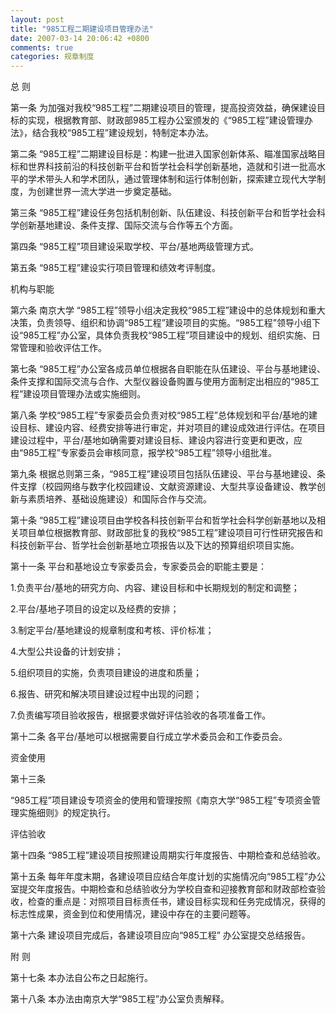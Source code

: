 ```yaml
---
layout: post
title: "985工程二期建设项目管理办法"
date: 2007-03-14 20:06:42 +0800
comments: true
categories: 规章制度
---
```



总 则

 第一条  为加强对我校“985工程”二期建设项目的管理，提高投资效益，确保建设目标的实现，根据教育部、财政部985工程办公室颁发的《“985工程”建设管理办法》，结合我校“985工程”建设规划，特制定本办法。

第二条  “985工程”二期建设目标是：构建一批进入国家创新体系、瞄准国家战略目标和世界科技前沿的科技创新平台和哲学社会科学创新基地，造就和引进一批高水平的学术带头人和学术团队，通过管理体制和运行体制创新，探索建立现代大学制度，为创建世界一流大学进一步奠定基础。

第三条 “985工程”建设任务包括机制创新、队伍建设、科技创新平台和哲学社会科学创新基地建设、条件支撑、国际交流与合作等五个方面。

第四条 “985工程”项目建设采取学校、平台/基地两级管理方式。

第五条 “985工程”建设实行项目管理和绩效考评制度。

机构与职能

 第六条  南京大学 “985工程”领导小组决定我校“985工程”建设中的总体规划和重大决策，负责领导、组织和协调“985工程”建设项目的实施。“985工程”领导小组下设“985工程”办公室，具体负责我校“985工程”项目建设中的规划、组织实施、日常管理和验收评估工作。

 第七条 “985工程”办公室各成员单位根据各自职能在队伍建设、平台与基地建设、条件支撑和国际交流与合作、大型仪器设备购置与使用方面制定出相应的“985工程”建设项目管理办法或实施细则。

 第八条 学校“985工程”专家委员会负责对校“985工程”总体规划和平台/基地的建设目标、建设内容、经费安排等进行审定，并对项目的建设成效进行评估。在项目建设过程中，平台/基地如确需要对建设目标、建设内容进行变更和更改，应由“985工程”专家委员会审核同意，报学校“985工程”领导小组批准。

 第九条 根据总则第三条，“985工程”建设项目包括队伍建设、平台与基地建设、条件支撑（校园网络与数字化校园建设、文献资源建设、大型共享设备建设、教学创新与素质培养、基础设施建设）和国际合作与交流。

第十条 “985工程”建设项目由学校各科技创新平台和哲学社会科学创新基地以及相关项目单位根据教育部、财政部批复的我校“985工程”建设项目可行性研究报告和科技创新平台、哲学社会创新基地立项报告以及下达的预算组织项目实施。

 第十一条 平台和基地设立专家委员会，专家委员会的职能主要是：

1.负责平台/基地的研究方向、内容、建设目标和中长期规划的制定和调整；

2.平台/基地子项目的设定以及经费的安排；

3.制定平台/基地建设的规章制度和考核、评价标准；

4.大型公共设备的计划安排；   

5.组织项目的实施，负责项目建设的进度和质量；

6.报告、研究和解决项目建设过程中出现的问题；

7.负责编写项目验收报告，根据要求做好评估验收的各项准备工作。

第十二条  各平台/基地可以根据需要自行成立学术委员会和工作委员会。

资金使用

第十三条 

“985工程”项目建设专项资金的使用和管理按照《南京大学“985工程”专项资金管理实施细则》的规定执行。

评估验收

第十四条 “985工程”建设项目按照建设周期实行年度报告、中期检查和总结验收。

第十五条   每年年度末期，各建设项目应结合年度计划的实施情况向“985工程”办公室提交年度报告。中期检查和总结验收分为学校自查和迎接教育部和财政部检查验收，检查的重点是：对照项目目标责任书，建设目标实现和任务完成情况，获得的标志性成果，资金到位和使用情况，建设中存在的主要问题等。

第十六条  建设项目完成后，各建设项目应向“985工程” 办公室提交总结报告。

附  则

第十七条  本办法自公布之日起施行。

第十八条  本办法由南京大学“985工程”办公室负责解释。
